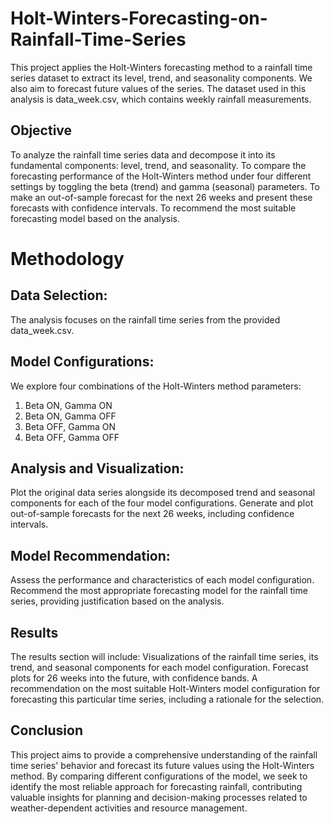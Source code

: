 # Holt-Winters-Forecasting-on-Rainfall-Time-Series

This project applies the Holt-Winters forecasting method to a rainfall time series dataset to extract its level, trend, and seasonality components. We also aim to forecast future values of the series. The dataset used in this analysis is data_week.csv, which contains weekly rainfall measurements.

## Objective
To analyze the rainfall time series data and decompose it into its fundamental components: level, trend, and seasonality.
To compare the forecasting performance of the Holt-Winters method under four different settings by toggling the beta (trend) and gamma (seasonal) parameters.
To make an out-of-sample forecast for the next 26 weeks and present these forecasts with confidence intervals.
To recommend the most suitable forecasting model based on the analysis.

# Methodology

## Data Selection: 
The analysis focuses on the rainfall time series from the provided data_week.csv.

## Model Configurations: 
We explore four combinations of the Holt-Winters method parameters:
1. Beta ON, Gamma ON
2. Beta ON, Gamma OFF
3. Beta OFF, Gamma ON
4. Beta OFF, Gamma OFF
   
## Analysis and Visualization:
Plot the original data series alongside its decomposed trend and seasonal components for each of the four model configurations.
Generate and plot out-of-sample forecasts for the next 26 weeks, including confidence intervals.

## Model Recommendation:
Assess the performance and characteristics of each model configuration.
Recommend the most appropriate forecasting model for the rainfall time series, providing justification based on the analysis.

## Results
The results section will include:
Visualizations of the rainfall time series, its trend, and seasonal components for each model configuration.
Forecast plots for 26 weeks into the future, with confidence bands.
A recommendation on the most suitable Holt-Winters model configuration for forecasting this particular time series, including a rationale for the selection.

## Conclusion
This project aims to provide a comprehensive understanding of the rainfall time series' behavior and forecast its future values using the Holt-Winters method. By comparing different configurations of the model, we seek to identify the most reliable approach for forecasting rainfall, contributing valuable insights for planning and decision-making processes related to weather-dependent activities and resource management.

